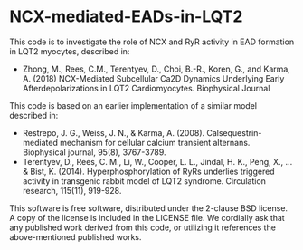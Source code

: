 # NCX-mediated-EADs-in-LQT2

This code is to investigate the role of NCX and RyR activity in EAD formation in LQT2 myocytes, described in:

* Zhong, M., Rees, C.M., Terentyev, D., Choi, B.-R., Koren, G., and Karma, A. (2018) NCX-Mediated Subcellular Ca2D Dynamics Underlying Early Afterdepolarizations in LQT2 Cardiomyocytes. Biophysical Journal 

This code is based on an earlier implementation of a similar model described in:

* Restrepo, J. G., Weiss, J. N., & Karma, A. (2008). Calsequestrin-mediated mechanism for cellular calcium transient alternans. Biophysical journal, 95(8), 3767-3789.
* Terentyev, D., Rees, C. M., Li, W., Cooper, L. L., Jindal, H. K., Peng, X., ... & Bist, K. (2014). Hyperphosphorylation of RyRs underlies triggered activity in transgenic rabbit model of LQT2 syndrome. Circulation research, 115(11), 919-928.

This software is free software, distributed under the 2-clause BSD license. A copy of the license is included in the LICENSE file.
We cordially ask that any published work derived from this code, or utilizing it references the above-mentioned published works.
